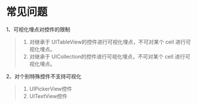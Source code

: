 # 常见问题

1、可视化埋点对控件的限制
> 1. 对继承于 UITableView的控件进行可视化埋点，不可对某个 cell 进行可视化埋点。
> 1. 对继承于 UICollection的控件进行可视化埋点，不可对某个 cell 进行可视化埋点。

2、对个别特殊控件不支持可视化
> 1. UIPickerView控件
> 2. UITextView控件